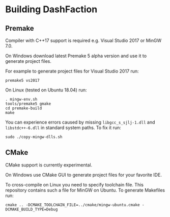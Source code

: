 Building DashFaction
====================

Premake
-------

Compiler with C++17 support is required e.g. Visual Studio 2017 or MinGW 7.0.

On Windows download latest Premake 5 alpha version and use it to generate project files.

For example to generate project files for Visual Studio 2017 run:

    premake5 vs2017

On Linux (tested on Ubuntu 18.04) run:

    . mingw-env.sh
    tools/premake5 gmake
    cd premake-build
    make

You can experience errors caused by missing `libgcc_s_sjlj-1.dll` and `libstdc++-6.dll` in standard system paths.
To fix it run:

    sudo ./copy-mingw-dlls.sh

CMake
-----

CMake support is currently experimental.

On Windows use CMake GUI to generate project files for your favorite IDE.

To cross-compile on Linux you need to specify toolchain file.
This repository contains such a file for MinGW on Ubuntu.
To generate Makefiles run:

    cmake .. -DCMAKE_TOOLCHAIN_FILE=../cmake/mingw-ubuntu.cmake -DCMAKE_BUILD_TYPE=Debug
